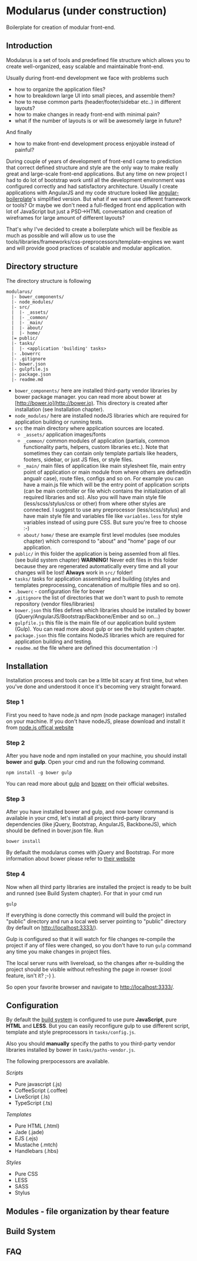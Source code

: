 Modularus (under construction)
=========

Boilerplate for creation of modular front-end.

## Introduction

Modularus is a set of tools and predefined file structure which allows you to create well-organized, easy scalable and maintainable front-end.


Usually during front-end development we face with problems such 

* how to organize the application files?
* how to breakdown large UI into small pieces, and assemble them?
* how to reuse common parts (header/footer/sidebar etc..) in different layouts?
* how to make changes in ready front-end with minimal pain?
* what if the number of layouts is or will be awesomely large in future?

And finally

* how to make front-end development process enjoyable instead of painful?

During couple of years of development of front-end I came to prediction that correct defined structure and style are the only way to make really great and large-scale front-end applications. But any time on new project I had to do lot of bootstrap work until all the development environment was configured correctly and had satisfactory architecture. Usually I create applications with AngularJS and my code structure looked like [angular-boilerplate](https://github.com/ngbp/ngbp)'s simplified version. But what if we want use different framework or tools? Or maybe we don't need a full-fledged front end application with lot of JavaScript but just a PSD->HTML conversation and creation of wireframes for large amount of different layouts? 

That's why I've decided to create a boilerplate which will be flexible as much as possible and will allow us to use the tools/libraries/frameworks/css-preprocessors/template-engines we want and will provide good practices of scalable and modular application.

## Directory structure

The directory structure is following

```
modularus/
  |- bower_components/
  |- node_modules/
  |- src/
  |  |- _assets/
  |  |- _common/
  |  |- _main/
  |  |- about/
  |  |- home/
  |= public/
  |- tasks/
  |  |- <application 'building' tasks>
  |- .bowerrc
  |- .gitignore
  |- bower.json
  |- gulpfile.js
  |- package.json
  |- readme.md
```

- `bower_components/` here are installed third-party vendor libraries by bower package manager. you can read more about bower at [http://bower.io](http://bower.io). This directory is created after installation (see Installation chapter).
- `node_modules/` here are installed nodeJS libraries which are required for application building or running tests.
- `src` the main directory where application sources are located.
    - `_assets/` application images/fonts
    - `_common/` common modules of application (partials, common functionality parts, helpers, custom libraries etc.). Note that sometimes they can contain only template partials like headers, footers, sidebar, or just JS files, or style files.
    - `_main/` main files of application like main stylesheet file, main entry point of application or main module from where others are defined(in angualr case), route files, configs and so on. For example you can have a main.js file which will be the entry point of application scripts (can be main controller or file which contains the initialization of all required libraries and so). Also you will have main style file (less/scss/stylus/css or other) from where other styles are connected. I suggest to use any preprocessor (less/scss/stylus) and have main style file and variables file like `variables.less` for style variables instead of using pure CSS. But sure you're free to choose :-)
    - `about/` `home/` these are example first level modules (see modules chapter) which correspond to "about" and "home" page of our application. 
- `public/` in this folder the application is being assemled from all files. (see build system chapter) **WARNING!** Never edit files in this folder because they are regenerated automatically every time and all your changes will be lost! **Always** work in `src/` folder!
- `tasks/` tasks for application assembling and building (styles and templates preprocessing, concatenation of multiple files and so on). 
- `.bowerc` - configuration file for bower
- `.gitignore` the list of directories that we don't want to push to remote repository (vendor files/libraries)
- `bower.json` this files defines which libraries should be installed by bower (jQuery/AngularJS/Bootstrap/Backbone/Ember and so on...)
- `gulpfile.js` this file is the main file of our application build system (Gulp). You can read more about gulp or see the build system chapter.
- `package.json` this file contains NodeJS libraries which are required for application building and testing.
- `readme.md` the file where are defined this documentation :-)



## Installation

Installation process and tools can be a little bit scary at first time, but when you've done and understood it once it's becoming very straight forward. 

### Step 1

First you need to have node.js and npm (node package manager)  installed on your machine. If you don't have nodeJS, please download and install it from [node.js offical website](http://nodejs.org/)

### Step 2

After you have node and npm installed on your machine, you should install **bower** and **gulp**. Open your cmd and run the following command.

`npm install -g bower gulp`

You can read more about [gulp](http://gulpjs.com/) and [bower](http://bower.io/) on their official websites.

### Step 3

After you have installed bower and gulp, and now bower command is available in your cmd, let's install all project third-party library dependencies (like jQuery, Bootstrap, AngularJS, BackboneJS), which should be defined in bover.json file. Run

`bower install`

By default the modularus comes with jQuery and Bootstrap. For more information about bower please refer to [their website](http://bower.io/)

### Step 4

Now when all third party libraries are installed the project is ready to be built and runned (see Build System chapter). For that in your cmd run

`gulp`

If everything is done correctly this command will build the project in "public" directory and run a local web server pointing to "public" directory (by default on [http://localhost:3333/](http://localhost:3333/)).


Gulp is configured so that it will watch for file changes re-compile the project if any of files were changed, so you don't have to run `gulp` command any time you make changes in project files.

The local server runs with livereload, so the changes after re-building the project should be visible without refreshing the page in rowser (cool feature, isn't it? ;-) ).


So open your favorite browser and navigate to [http://localhost:3333/](http://localhost:3333/).

## Configuration

By default the [build system]() is configured to use pure **JavaScript**, pure **HTML** and **LESS**. But you can easily reconfigure gulp to use different script, template and style preprocessors in `tasks/config.js`.

Also you should **manually** specify the paths to you third-party vendor libraries installed by bower in `tasks/paths-vendor.js`.

The following prerpocessors are available.

*Scripts*

- Pure javascript (.js)
- CoffeeScript (.coffee)
- LiveScript (.ls)
- TypeScript (.ts)

*Templates*

- Pure HTML (.html)
- Jade (.jade)
- EJS (.ejs)
- Mustache (.mtch)
- Handlebars (.hbs)

*Styles*

- Pure CSS
- LESS
- SASS
- Stylus



## Modules - file organization by thear feature



## Build System



## FAQ
